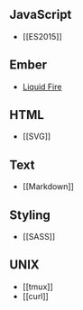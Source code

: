 ## JavaScript

* [[ES2015]]

## Ember

* [Liquid Fire](Liquid-Fire)

## HTML

* [[SVG]]

## Text

* [[Markdown]]

## Styling

* [[SASS]]

## UNIX

* [[tmux]]
* [[curl]]
